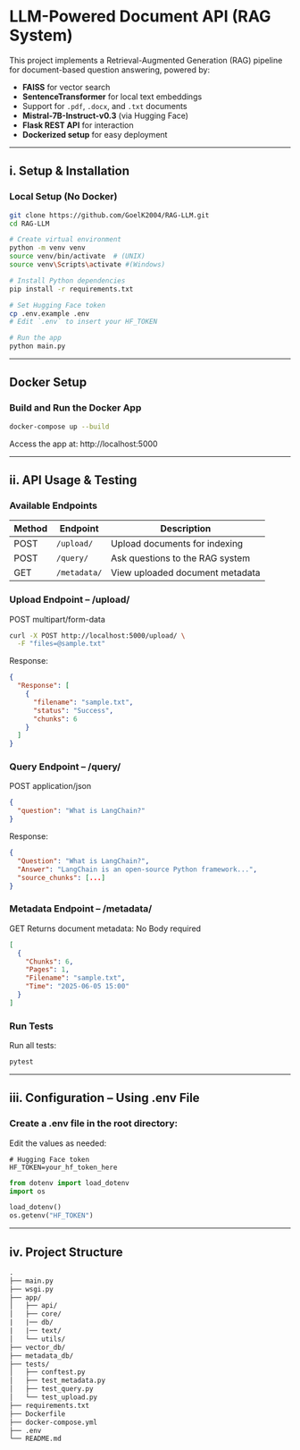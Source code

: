 # LLM-Powered Document API (RAG System)

This project implements a Retrieval-Augmented Generation (RAG) pipeline for document-based question answering, powered by:

- **FAISS** for vector search
- **SentenceTransformer** for local text embeddings
- Support for `.pdf`, `.docx`, and `.txt` documents
- **Mistral-7B-Instruct-v0.3** (via Hugging Face)
- **Flask REST API** for interaction
- **Dockerized setup** for easy deployment

---

## i. Setup & Installation

### Local Setup (No Docker)

```bash
git clone https://github.com/GoelK2004/RAG-LLM.git
cd RAG-LLM

# Create virtual environment
python -m venv venv
source venv/bin/activate  # (UNIX)
source venv\Scripts\activate #(Windows)

# Install Python dependencies
pip install -r requirements.txt

# Set Hugging Face token
cp .env.example .env
# Edit `.env` to insert your HF_TOKEN

# Run the app
python main.py
```

---

## Docker Setup

### Build and Run the Docker App

```bash
docker-compose up --build
```
Access the app at: http://localhost:5000

---

## ii. API Usage & Testing

### Available Endpoints

| Method | Endpoint            | Description                     |
|--------|---------------------|---------------------------------|
|POST 	 |	``` /upload/ ```   | Upload documents for indexing   |
|POST 	 |	``` /query/ ```    | Ask questions to the RAG system |
|GET  	 |	``` /metadata/ ``` | View uploaded document metadata |

### Upload Endpoint – /upload/
POST multipart/form-data

```bash
curl -X POST http://localhost:5000/upload/ \
  -F "files=@sample.txt"
```

Response:
```json
{
  "Response": [
    {
      "filename": "sample.txt",
      "status": "Success",
      "chunks": 6
    }
  ]
}
```

### Query Endpoint – /query/
POST application/json

```json
{
  "question": "What is LangChain?"
}
```

Response:
```json
{
  "Question": "What is LangChain?",
  "Answer": "LangChain is an open-source Python framework...",
  "source_chunks": [...]
}
```

### Metadata Endpoint – /metadata/
GET Returns document metadata:
No Body required

```json
[
  {
    "Chunks": 6,
    "Pages": 1,
    "Filename": "sample.txt",
    "Time": "2025-06-05 15:00"
  }
]
```

### Run Tests
Run all tests:

```bash
pytest
```
---

## iii. Configuration – Using .env File

### Create a .env file in the root directory:
Edit the values as needed:

```env
# Hugging Face token
HF_TOKEN=your_hf_token_here
```

```python
from dotenv import load_dotenv
import os

load_dotenv()
os.getenv("HF_TOKEN")
```

---

## iv. Project Structure

```graphql
.
├── main.py
├── wsgi.py
├── app/
│   ├── api/
│   ├── core/
|   |── db/
|   |── text/
│   └── utils/
├── vector_db/
├── metadata_db/
├── tests/
│   ├── conftest.py
│   ├── test_metadata.py
│   ├── test_query.py
│   └── test_upload.py
├── requirements.txt
├── Dockerfile
├── docker-compose.yml
├── .env
└── README.md
```
